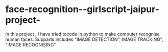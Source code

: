 # face-recognition--girlscript-jaipur-project-
In this project , I have tried tocode in python to  make computer recognise human faces. Subparts Includes "IMAGE DETECTION", IMAGE TRACKING", "IMAGE RECOGNISING"  
